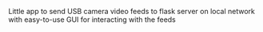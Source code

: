 Little app to send USB camera video feeds to flask server on local network with easy-to-use GUI for interacting with the feeds
